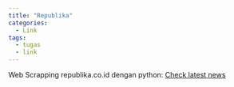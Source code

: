 ```yaml
---
title: "Republika"
categories:
  - Link
tags:
  - tugas
  - link
---
```


Web Scrapping republika.co.id dengan python:
<a href="../Republika.html"><u>Check latest news</u></a>
